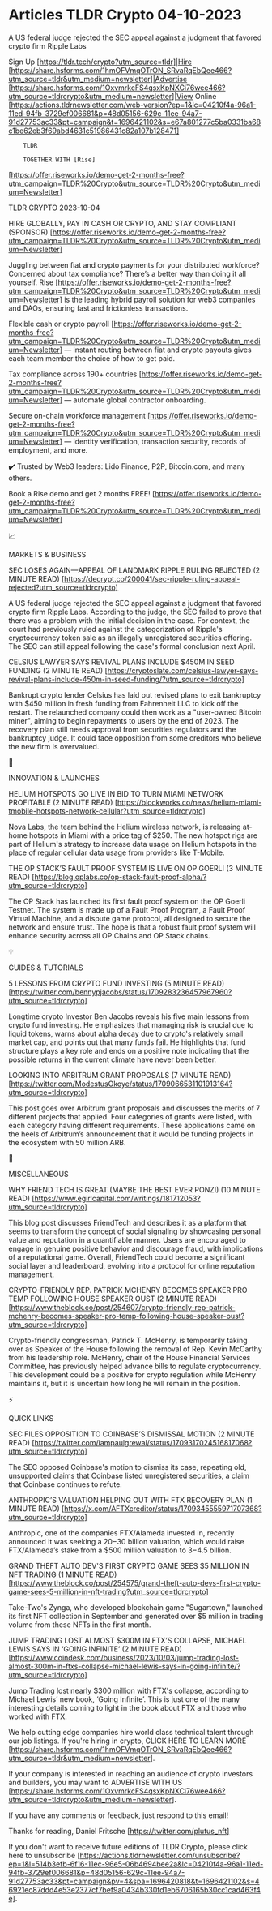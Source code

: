 # Articles TLDR Crypto 04-10-2023

A US federal judge rejected the SEC appeal against a judgment that
favored crypto firm Ripple Labs  

Sign Up [https://tldr.tech/crypto?utm_source=tldr]|Hire
[https://share.hsforms.com/1hmOFVmqOTrON_SRvaRqEbQee466?utm_source=tldr&utm_medium=newsletter]|Advertise
[https://share.hsforms.com/1OxvmrkcFS4qsxKpNXCi76wee466?utm_source=tldrcrypto&utm_medium=newsletter]|View
Online
[https://actions.tldrnewsletter.com/web-version?ep=1&lc=04210f4a-96a1-11ed-94fb-3729ef006681&p=48d05156-629c-11ee-94a7-91d27753ac33&pt=campaign&t=1696421102&s=e67a801277c5ba0331ba68c1be62eb3f69abd4631c51986431c82a107b128471]


		TLDR 

		TOGETHER WITH [Rise]
[https://offer.riseworks.io/demo-get-2-months-free?utm_campaign=TLDR%20Crypto&utm_source=TLDR%20Crypto&utm_medium=Newsletter]

TLDR CRYPTO 2023-10-04

HIRE GLOBALLY, PAY IN CASH OR CRYPTO, AND STAY COMPLIANT (SPONSOR)
[https://offer.riseworks.io/demo-get-2-months-free?utm_campaign=TLDR%20Crypto&utm_source=TLDR%20Crypto&utm_medium=Newsletter]

Juggling between fiat and crypto payments for your distributed
workforce? Concerned about tax compliance? There’s a better way than
doing it all yourself.
Rise
[https://offer.riseworks.io/demo-get-2-months-free?utm_campaign=TLDR%20Crypto&utm_source=TLDR%20Crypto&utm_medium=Newsletter]
is the leading hybrid payroll solution for web3 companies and DAOs,
ensuring fast and frictionless transactions.

Flexible cash or crypto payroll
[https://offer.riseworks.io/demo-get-2-months-free?utm_campaign=TLDR%20Crypto&utm_source=TLDR%20Crypto&utm_medium=Newsletter]
— instant routing between fiat and crypto payouts gives each team
member the choice of how to get paid.

Tax compliance across 190+ countries
[https://offer.riseworks.io/demo-get-2-months-free?utm_campaign=TLDR%20Crypto&utm_source=TLDR%20Crypto&utm_medium=Newsletter]
— automate global contractor onboarding.

Secure on-chain workforce management
[https://offer.riseworks.io/demo-get-2-months-free?utm_campaign=TLDR%20Crypto&utm_source=TLDR%20Crypto&utm_medium=Newsletter]
— identity verification, transaction security, records of
employment, and more.

✔️ Trusted by Web3 leaders: Lido Finance, P2P, Bitcoin.com, and
many others.

Book a Rise demo and get 2 months FREE!
[https://offer.riseworks.io/demo-get-2-months-free?utm_campaign=TLDR%20Crypto&utm_source=TLDR%20Crypto&utm_medium=Newsletter]

📈 

MARKETS & BUSINESS

SEC LOSES AGAIN—APPEAL OF LANDMARK RIPPLE RULING REJECTED (2 MINUTE
READ)
[https://decrypt.co/200041/sec-ripple-ruling-appeal-rejected?utm_source=tldrcrypto]

A US federal judge rejected the SEC appeal against a judgment that
favored crypto firm Ripple Labs. According to the judge, the SEC
failed to prove that there was a problem with the initial decision in
the case. For context, the court had previously ruled against the
categorization of Ripple's cryptocurrency token sale as an illegally
unregistered securities offering. The SEC can still appeal following
the case's formal conclusion next April. 

CELSIUS LAWYER SAYS REVIVAL PLANS INCLUDE $450M IN SEED FUNDING (2
MINUTE READ)
[https://cryptoslate.com/celsius-lawyer-says-revival-plans-include-450m-in-seed-funding/?utm_source=tldrcrypto]

Bankrupt crypto lender Celsius has laid out revised plans to exit
bankruptcy with $450 million in fresh funding from Fahrenheit LLC to
kick off the restart. The relaunched company could then work as a
"user-owned Bitcoin miner", aiming to begin repayments to users by the
end of 2023. The recovery plan still needs approval from securities
regulators and the bankruptcy judge. It could face opposition from
some creditors who believe the new firm is overvalued. 

🚀 

INNOVATION & LAUNCHES

HELIUM HOTSPOTS GO LIVE IN BID TO TURN MIAMI NETWORK PROFITABLE (2
MINUTE READ)
[https://blockworks.co/news/helium-miami-tmobile-hotspots-network-cellular?utm_source=tldrcrypto]

Nova Labs, the team behind the Helium wireless network, is releasing
at-home hotspots in Miami with a price tag of $250. The new hotspot
rigs are part of Helium's strategy to increase data usage on Helium
hotspots in the place of regular cellular data usage from providers
like T-Mobile. 

THE OP STACK’S FAULT PROOF SYSTEM IS LIVE ON OP GOERLI (3 MINUTE
READ)
[https://blog.oplabs.co/op-stack-fault-proof-alpha/?utm_source=tldrcrypto]

The OP Stack has launched its first fault proof system on the OP
Goerli Testnet. The system is made up of a Fault Proof Program, a
Fault Proof Virtual Machine, and a dispute game protocol, all designed
to secure the network and ensure trust. The hope is that a robust
fault proof system will enhance security across all OP Chains and OP
Stack chains. 

💡 

GUIDES & TUTORIALS

5 LESSONS FROM CRYPTO FUND INVESTING (5 MINUTE READ)
[https://twitter.com/bennypjacobs/status/1709283236457967960?utm_source=tldrcrypto]

Longtime crypto Investor Ben Jacobs reveals his five main lessons from
crypto fund investing. He emphasizes that managing risk is crucial due
to liquid tokens, warns about alpha decay due to crypto's relatively
small market cap, and points out that many funds fail. He highlights
that fund structure plays a key role and ends on a positive note
indicating that the possible returns in the current climate have never
been better. 

LOOKING INTO ARBITRUM GRANT PROPOSALS (7 MINUTE READ)
[https://twitter.com/ModestusOkoye/status/1709066531101913164?utm_source=tldrcrypto]

This post goes over Arbitrum grant proposals and discusses the merits
of 7 different projects that applied. Four categories of grants were
listed, with each category having different requirements. These
applications came on the heels of Arbitrum’s announcement that it
would be funding projects in the ecosystem with 50 million ARB. 

🦄 

MISCELLANEOUS

WHY FRIEND TECH IS GREAT (MAYBE THE BEST EVER PONZI) (10 MINUTE READ)
[https://www.egirlcapital.com/writings/181712053?utm_source=tldrcrypto]

This blog post discusses FriendTech and describes it as a platform
that seems to transform the concept of social signaling by showcasing
personal value and reputation in a quantifiable manner. Users are
encouraged to engage in genuine positive behavior and discourage
fraud, with implications of a reputational game. Overall, FriendTech
could become a significant social layer and leaderboard, evolving into
a protocol for online reputation management. 

CRYPTO-FRIENDLY REP. PATRICK MCHENRY BECOMES SPEAKER PRO TEMP
FOLLOWING HOUSE SPEAKER OUST (2 MINUTE READ)
[https://www.theblock.co/post/254607/crypto-friendly-rep-patrick-mchenry-becomes-speaker-pro-temp-following-house-speaker-oust?utm_source=tldrcrypto]

Crypto-friendly congressman, Patrick T. McHenry, is temporarily taking
over as Speaker of the House following the removal of Rep. Kevin
McCarthy from his leadership role. McHenry, chair of the House
Financial Services Committee, has previously helped advance bills to
regulate cryptocurrency. This development could be a positive for
crypto regulation while McHenry maintains it, but it is uncertain how
long he will remain in the position. 

⚡ 

QUICK LINKS

SEC FILES OPPOSITION TO COINBASE’S DISMISSAL MOTION (2 MINUTE READ)
[https://twitter.com/iampaulgrewal/status/1709317024516817068?utm_source=tldrcrypto]

The SEC opposed Coinbase's motion to dismiss its case, repeating old,
unsupported claims that Coinbase listed unregistered securities, a
claim that Coinbase continues to refute. 

ANTHROPIC’S VALUATION HELPING OUT WITH FTX RECOVERY PLAN (1 MINUTE
READ)
[https://x.com/AFTXcreditor/status/1709345555971707368?utm_source=tldrcrypto]

Anthropic, one of the companies FTX/Alameda invested in, recently
announced it was seeking a $20-$30 billion valuation, which would
raise FTX/Alameda’s stake from a $500 million valuation to $3-$4.5
billion. 

GRAND THEFT AUTO DEV'S FIRST CRYPTO GAME SEES $5 MILLION IN NFT
TRADING (1 MINUTE READ)
[https://www.theblock.co/post/254575/grand-theft-auto-devs-first-crypto-game-sees-5-million-in-nft-trading?utm_source=tldrcrypto]

Take-Two's Zynga, who developed blockchain game "Sugartown," launched
its first NFT collection in September and generated over $5 million in
trading volume from these NFTs in the first month. 

JUMP TRADING LOST ALMOST $300M IN FTX’S COLLAPSE, MICHAEL LEWIS SAYS
IN ‘GOING INFINITE’ (2 MINUTE READ)
[https://www.coindesk.com/business/2023/10/03/jump-trading-lost-almost-300m-in-ftxs-collapse-michael-lewis-says-in-going-infinite/?utm_source=tldrcrypto]

Jump Trading lost nearly $300 million with FTX's collapse, according
to Michael Lewis’ new book, ‘Going Infinite’. This is just one
of the many interesting details coming to light in the book about FTX
and those who worked with FTX. 

 We help cutting edge companies hire world class technical talent
through our job listings. If you're hiring in crypto, CLICK HERE TO
LEARN MORE
[https://share.hsforms.com/1hmOFVmqOTrON_SRvaRqEbQee466?utm_source=tldr&utm_medium=newsletter].


If your company is interested in reaching an audience of crypto
investors and builders, you may want to ADVERTISE WITH US
[https://share.hsforms.com/1OxvmrkcFS4qsxKpNXCi76wee466?utm_source=tldrcrypto&utm_medium=newsletter].


If you have any comments or feedback, just respond to this email! 

Thanks for reading, 
Daniel Fritsche [https://twitter.com/plutus_nft] 

If you don't want to receive future editions of TLDR Crypto,
please click here to unsubscribe
[https://actions.tldrnewsletter.com/unsubscribe?ep=1&l=514b3efb-6f16-11ec-96e5-06b4694bee2a&lc=04210f4a-96a1-11ed-94fb-3729ef006681&p=48d05156-629c-11ee-94a7-91d27753ac33&pt=campaign&pv=4&spa=1696420818&t=1696421102&s=46921ec87ddd4e53e2377cf7bef9a0434b330fd1eb6706165b30cc1cad463f4e].
